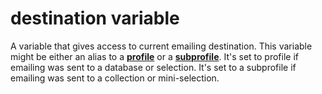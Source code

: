 # **destination** variable

A variable that gives access to current emailing destination. This variable might
be either an alias to a [**profile**](./followups-scripting-profile.md) or a
[**subprofile**](./followups-scripting-subprofile.md). It's set to profile if
emailing was sent to a database or selection. It's set to a subprofile if emailing
was sent to a collection or mini-selection.
